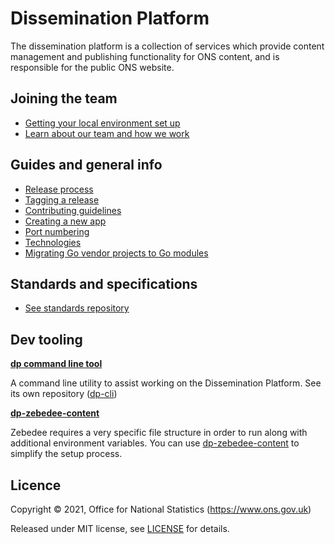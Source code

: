 Dissemination Platform
===========================

The dissemination platform is a collection of services which provide
content management and publishing functionality for ONS content, and is
responsible for the public ONS website.

Joining the team
-----------------------

* [Getting your local environment set up](guides/GETTING_STARTED.md)
* [Learn about our team and how we work](training/README.md)

Guides and general info
-----------------------

* [Release process](guides/RELEASES.md)
* [Tagging a release](guides/TAGS.md)
* [Contributing guidelines](guides/CONTRIBUTING.md)
* [Creating a new app](guides/NEW_APP.md)
* [Port numbering](guides/PORTS.md)
* [Technologies](guides/TECHNOLOGIES.md)
* [Migrating Go vendor projects to Go modules](guides/MODULES.md)


Standards and specifications
----------------------------

* [See standards repository](https://github.com/ONSdigital/dp-standards#standards)

Dev tooling
-----------

**[dp command line tool](https://github.com/ONSdigital/dp-cli)**

A command line utility to assist working on the Dissemination Platform. See its own repository
([dp-cli](https://github.com/ONSdigital/dp-cli))

**[dp-zebedee-content](https://github.com/ONSdigital/dp-zebedee-content)**

Zebedee requires a very specific file structure in order to run along with additional environment variables. You can use [dp-zebedee-content](https://github.com/ONSdigital/dp-zebedee-content) to simplify the setup process.

Licence
-------

Copyright ©‎ 2021, Office for National Statistics (https://www.ons.gov.uk)

Released under MIT license, see [LICENSE](LICENSE.md) for details.
